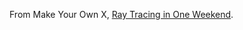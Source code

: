 From Make Your Own X, [Ray Tracing in One Weekend](https://raytracing.github.io/books/RayTracingInOneWeekend.html). 